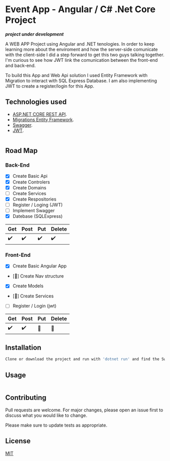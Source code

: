 # Event App - Angular / C# .Net Core Project

***project under development***

A WEB APP Project using Angular and .NET tenologies. In order to keep learning more about the enviroment and how the server-side comunicate with the client-side I did a step forward to get this two guys talking together. I'm curious to see how JWT link the comunication between the front-end and back-end.

To build this App and Web Api solution I used Entity Framework with Migration to interact with SQL Express Database. I am also implementing JWT to create a register/login for this App. 



## Technologies used

* [ASP.NET CORE REST API](https://dotnet.microsoft.com/apps/aspnet/apis). 
* [Migrations Entity Framework](https://docs.microsoft.com/en-us/ef/core/managing-schemas/migrations/?tabs=dotnet-core-cli). 
* [Swagger](https://swagger.io/about/). 
* [JWT](https://jwt.io/). 

```bash

```
## Road Map 

### Back-End
- [x] Create Basic Api
- [x] Create Controlers
- [x] Create Domains
- [ ] Create Services 
- [x] Create Respositories
- [ ] Register / Loging (JWT)
- [ ] Implement Swagger
- [x] Datebase (SQLExpress)

| Get | Post | Put | Delete
:------------ | :-------------| :-------------| :-------------
:heavy_check_mark: | :heavy_check_mark: | :heavy_check_mark: | :heavy_check_mark:

### Front-End
- [x] Create Basic Angular App 
- [:construction_worker:] Create Nav structure 
- [x] Create Models
- [:construction_worker:] Create Services 
- [ ] Register / Login (jwt)

| Get | Post | Put | Delete
:------------ | :-------------| :-------------| :-------------
:heavy_check_mark: | :heavy_check_mark: | :construction_worker: | :construction_worker:



## Installation

```bash
Clone or download the project and run with 'dotnet run' and find the Swagger interface on https://localhost:5001/swagger/index.html
```

## Usage

```bash
```

## Contributing

Pull requests are welcome. For major changes, please open an issue first to discuss what you would like to change.

Please make sure to update tests as appropriate.

## License
[MIT](https://choosealicense.com/licenses/mit/)
